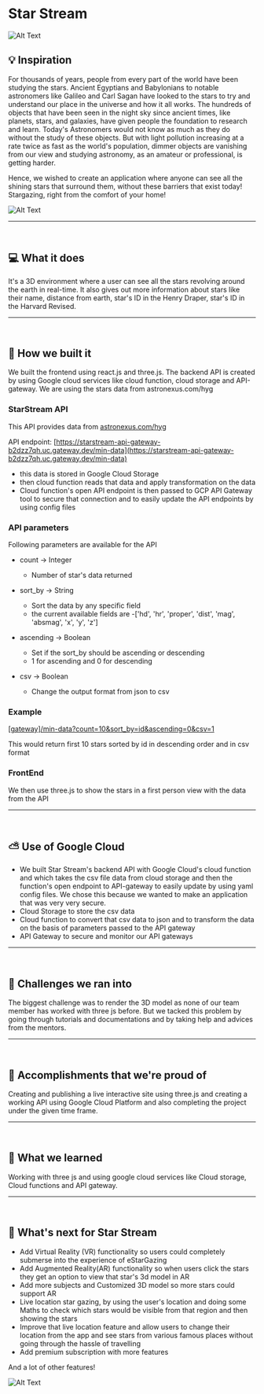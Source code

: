 # Star Stream

![Alt Text](https://media.giphy.com/media/tIwmTQ64D52XTuL8xd/giphy.gif)

## 💡 Inspiration

For thousands of years, people from every part of the world have been studying the stars. Ancient Egyptians and Babylonians to notable astronomers like Galileo and Carl Sagan have looked to the stars to try and understand our place in the universe and how it all works.
The hundreds of objects that have been seen in the night sky since ancient times, like planets, stars, and galaxies, have given people the foundation to research and learn. Today's Astronomers would not know as much as they do without the study of these objects. But with light pollution increasing at a rate twice as fast as the world's population, dimmer objects are vanishing from our view and studying astronomy, as an amateur or professional, is getting harder.

Hence, we wished to create an application where anyone can see all the shining stars that surround them, without these barriers that exist today! Stargazing, right from the comfort of your home!

![Alt Text](https://media.giphy.com/media/l3E6IlIx5f9nVjd84/giphy.gif)

<hr/><br/>

## 💻 What it does

It's a 3D environment where a user can see all the stars revolving around the earth in real-time. It also gives out more information about stars like their name, distance from earth, star's ID in the Henry Draper, star's ID in the Harvard Revised.

<hr/><br/>

## 🔨 How we built it

We built the frontend using react.js and three.js.
The backend API is created by using Google cloud services like cloud function, cloud storage and API-gateway.
We are using the stars data from astronexus.com/hyg

### StarStream API

This API provides data from [astronexus.com/hyg](astronexus.com/hyg)

API endpoint: [https://starstream-api-gateway-b2dzz7qh.uc.gateway.dev/min-data](https://starstream-api-gateway-b2dzz7qh.uc.gateway.dev/min-data)

- this data is stored in Google Cloud Storage
- then cloud function reads that data and apply transformation on the data
- Cloud function's open API endpoint is then passed to GCP API Gateway tool to secure that connection and to easily update the API endpoints by using config files

### API parameters

Following parameters are available for the API

- count -> Integer
  - Number of star's data returned

- sort_by -> String
  - Sort the data by any specific field
  - the current available fields are
    -['hd', 'hr', 'proper', 'dist', 'mag', 'absmag', 'x', 'y', 'z']

- ascending -> Boolean
  - Set if the sort_by should be ascending or descending
  - 1 for ascending and 0 for descending

- csv -> Boolean
  - Change the output format from json to csv

### Example

[[gateway]/min-data?count=10&sort_by=id&ascending=0&csv=1](https://starstream-api-gateway-b2dzz7qh.uc.gateway.dev/min-data?count=10&sort_by=id&ascending=0&csv=1)

This would return first 10 stars sorted by id in descending order and in csv format

### FrontEnd

We then use three.js to show the stars in a first person view with the data from the API

<hr/><br/>

## ⛅ Use of Google Cloud

- We built Star Stream's backend API with Google Cloud's cloud function and which takes the csv file data from cloud storage and then the function's open endpoint to API-gateway to easily update by using yaml config files. We chose this because we wanted to make an application that was very very secure.
- Cloud Storage to store the csv data
- Cloud function to convert that csv data to json and to transform the data on the basis of parameters passed to the API gateway
- API Gateway to secure and monitor our API gateways

<hr/><br/>

## 🧠 Challenges we ran into

The biggest challenge was to render the 3D model as none of our team member has worked with three js before.
But we tacked this problem by going through tutorials and documentations and by taking help and advices from the mentors.

<hr/><br/>

## 🏅 Accomplishments that we're proud of

Creating and publishing a live interactive site using three.js and creating a working API using Google Cloud Platform and also completing the project under the given time frame.

<hr/><br/>

## 📖 What we learned

Working with three js and using google cloud services like Cloud storage, Cloud functions and API gateway.

<hr/><br/>

## 🚀 What's next for Star Stream

- Add Virtual Reality (VR) functionality so users could completely submerse into the experience of eStarGazing
- Add Augmented Reality(AR) functionality so when users click the stars they get an option  to view that star's 3d model in AR
- Add more subjects and Customized 3D model so more stars could support AR
- Live location star gazing, by using the user's location and doing some Maths to check which stars would be visible from that region and then showing the stars
- Improve that live location feature and allow users to change their location from the app and see stars from various famous places without going through the hassle of travelling
- Add premium subscription with more features

And a lot of other features!

![Alt Text](https://media.giphy.com/media/5OaDrNrPGWJ9R1h7mf/giphy.gif)
